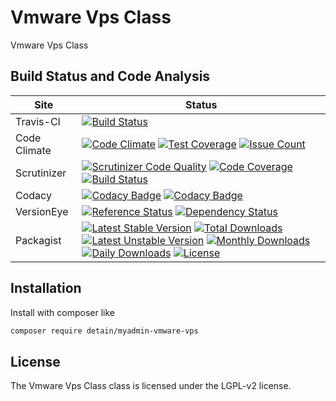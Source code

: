 # Vmware Vps Class

Vmware Vps Class

## Build Status and Code Analysis

Site          | Status
--------------|---------------------------
Travis-CI     | [![Build Status](https://travis-ci.org/detain/myadmin-vmware-vps.svg?branch=master)](https://travis-ci.org/detain/myadmin-vmware-vps)
Code Climate  | [![Code Climate](https://codeclimate.com/github/detain/myadmin-vmware-vps/badges/gpa.svg)](https://codeclimate.com/github/detain/myadmin-vmware-vps) [![Test Coverage](https://codeclimate.com/github/detain/myadmin-vmware-vps/badges/coverage.svg)](https://codeclimate.com/github/detain/myadmin-vmware-vps/coverage) [![Issue Count](https://codeclimate.com/github/detain/myadmin-vmware-vps/badges/issue_count.svg)](https://codeclimate.com/github/detain/myadmin-vmware-vps)
Scrutinizer   | [![Scrutinizer Code Quality](https://scrutinizer-ci.com/g/myadmin-plugins/myadmin-vmware-vps/badges/quality-score.png?b=master)](https://scrutinizer-ci.com/g/myadmin-plugins/myadmin-vmware-vps/?branch=master) [![Code Coverage](https://scrutinizer-ci.com/g/myadmin-plugins/myadmin-vmware-vps/badges/coverage.png?b=master)](https://scrutinizer-ci.com/g/myadmin-plugins/myadmin-vmware-vps/?branch=master) [![Build Status](https://scrutinizer-ci.com/g/myadmin-plugins/myadmin-vmware-vps/badges/build.png?b=master)](https://scrutinizer-ci.com/g/myadmin-plugins/myadmin-vmware-vps/build-status/master)
Codacy        | [![Codacy Badge](https://api.codacy.com/project/badge/Grade/226251fc068f4fd5b4b4ef9a40011d06)](https://www.codacy.com/app/detain/myadmin-vmware-vps) [![Codacy Badge](https://api.codacy.com/project/badge/Coverage/25fa74eb74c947bf969602fcfe87e349)](https://www.codacy.com/app/detain/myadmin-vmware-vps?utm_source=github.com&utm_medium=referral&utm_content=detain/myadmin-vmware-vps&utm_campaign=Badge_Coverage)
VersionEye    | [![Reference Status](https://www.versioneye.com/php/detain:myadmin-vmware-vps/reference_badge.svg?style=flat)](https://www.versioneye.com/php/detain:myadmin-vmware-vps/references) [![Dependency Status](https://www.versioneye.com/user/projects/592f7318bafc5500414dfd2a/badge.svg?style=flat-square)](https://www.versioneye.com/user/projects/592f7318bafc5500414dfd2a)
Packagist     | [![Latest Stable Version](https://poser.pugx.org/detain/myadmin-vmware-vps/version)](https://packagist.org/packages/detain/myadmin-vmware-vps) [![Total Downloads](https://poser.pugx.org/detain/myadmin-vmware-vps/downloads)](https://packagist.org/packages/detain/myadmin-vmware-vps) [![Latest Unstable Version](https://poser.pugx.org/detain/myadmin-vmware-vps/v/unstable)](//packagist.org/packages/detain/myadmin-vmware-vps) [![Monthly Downloads](https://poser.pugx.org/detain/myadmin-vmware-vps/d/monthly)](https://packagist.org/packages/detain/myadmin-vmware-vps) [![Daily Downloads](https://poser.pugx.org/detain/myadmin-vmware-vps/d/daily)](https://packagist.org/packages/detain/myadmin-vmware-vps) [![License](https://poser.pugx.org/detain/myadmin-vmware-vps/license)](https://packagist.org/packages/detain/myadmin-vmware-vps)


## Installation

Install with composer like

```sh
composer require detain/myadmin-vmware-vps
```

## License

The Vmware Vps Class class is licensed under the LGPL-v2 license.

